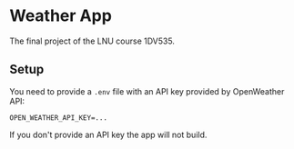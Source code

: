 # Weather App

The final project of the LNU course 1DV535.

## Setup

You need to provide a `.env` file with an API key provided by OpenWeather API:

```
OPEN_WEATHER_API_KEY=...
```

If you don't provide an API key the app will not build.
